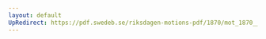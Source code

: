 ```yaml
---
layout: default
UpRedirect: https://pdf.swedeb.se/riksdagen-motions-pdf/1870/mot_1870__ak__00001/mot_1870__ak__00001_002.pdf
---
```

